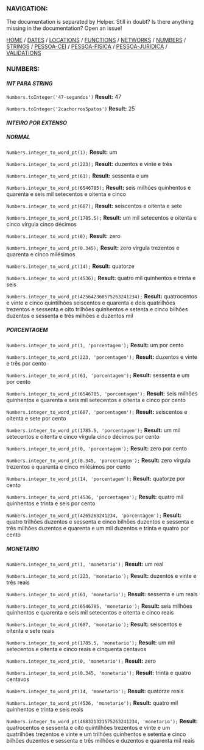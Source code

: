### NAVIGATION:
The documentation is separated by Helper. Still in doubt? Is there anything missing in the documentation? Open an issue!

[HOME](../README.md) / [DATES](DATES.md)  / [LOCATIONS](LOCATIONS.md)  / [FUNCTIONS](FUNCTIONS.md)  / [NETWORKS](NETWORKS.md)  / [NUMBERS](NUMBERS.md)  / [STRINGS](STRINGS.md)  / [PESSOA-CEI](PESSOA-CEI.md)  / [PESSOA-FISICA](PESSOA-FISICA.md)  / [PESSOA-JURIDICA](PESSOA-JURIDICA.md)  / [VALIDATIONS](VALIDATIONS.md)

### NUMBERS:

#### *INT PARA STRING*

`Numbers.toInteger('47-segundos')`
**Result:** 47

`Numbers.toInteger('2cachorros5patos')`
**Result:** 25

#### *INTEIRO POR EXTENSO*

##### *NORMAL*

`Numbers.integer_to_word_pt(1);`
**Result:** um

`Numbers.integer_to_word_pt(223);`
**Result:** duzentos e vinte e três

`Numbers.integer_to_word_pt(61);`
**Result:** sessenta e um

`Numbers.integer_to_word_pt(6546785);`
**Result:** seis milhões quinhentos e quarenta e seis mil setecentos e oitenta e cinco

`Numbers.integer_to_word_pt(687);`
**Result:** seiscentos e oitenta e sete

`Numbers.integer_to_word_pt(1785.5);`
**Result:** um mil setecentos e oitenta e cinco vírgula cinco décimos

`Numbers.integer_to_word_pt(0);`
**Result:** zero

`Numbers.integer_to_word_pt(0.345);`
**Result:** zero vírgula trezentos e quarenta e cinco milésimos

`Numbers.integer_to_word_pt(14);`
**Result:** quatorze

`Numbers.integer_to_word_pt(4536);`
**Result:** quatro mil quinhentos e trinta e seis

`Numbers.integer_to_word_pt(425642368575263241234);`
**Result:** quatrocentos e vinte e cinco quintilhões seiscentos e quarenta e dois quatrilhões trezentos e sessenta e oito trilhões quinhentos e setenta e cinco bilhões duzentos e sessenta e três milhões e duzentos mil

##### *PORCENTAGEM*

`Numbers.integer_to_word_pt(1, 'porcentagem');`
**Result:** um por cento

`Numbers.integer_to_word_pt(223, 'porcentagem');`
**Result:** duzentos e vinte e três por cento

`Numbers.integer_to_word_pt(61, 'porcentagem');`
**Result:** sessenta e um por cento

`Numbers.integer_to_word_pt(6546785, 'porcentagem');`
**Result:** seis milhões quinhentos e quarenta e seis mil setecentos e oitenta e cinco por cento

`Numbers.integer_to_word_pt(687, 'porcentagem');`
**Result:** seiscentos e oitenta e sete por cento

`Numbers.integer_to_word_pt(1785.5, 'porcentagem');`
**Result:** um mil setecentos e oitenta e cinco vírgula cinco décimos por cento

`Numbers.integer_to_word_pt(0, 'porcentagem');`
**Result:** zero por cento

`Numbers.integer_to_word_pt(0.345, 'porcentagem');`
**Result:** zero vírgula trezentos e quarenta e cinco milésimos por cento

`Numbers.integer_to_word_pt(14, 'porcentagem');`
**Result:** quatorze por cento

`Numbers.integer_to_word_pt(4536, 'porcentagem');`
**Result:** quatro mil quinhentos e trinta e seis por cento

`Numbers.integer_to_word_pt(4265263241234, 'porcentagem');`
**Result:** quatro trilhões duzentos e sessenta e cinco bilhões duzentos e sessenta e três milhões duzentos e quarenta e um mil duzentos e trinta e quatro por cento

##### *MONETARIO*

`Numbers.integer_to_word_pt(1, 'monetario');`
**Result:** um real

`Numbers.integer_to_word_pt(223, 'monetario');`
**Result:** duzentos e vinte e três reais

`Numbers.integer_to_word_pt(61, 'monetario');`
**Result:** sessenta e um reais

`Numbers.integer_to_word_pt(6546785, 'monetario');`
**Result:** seis milhões quinhentos e quarenta e seis mil setecentos e oitenta e cinco reais

`Numbers.integer_to_word_pt(687, 'monetario');`
**Result:** seiscentos e oitenta e sete reais

`Numbers.integer_to_word_pt(1785.5, 'monetario');`
**Result:** um mil setecentos e oitenta e cinco reais e cinquenta centavos

`Numbers.integer_to_word_pt(0, 'monetario');`
**Result:** zero

`Numbers.integer_to_word_pt(0.345, 'monetario');`
**Result:** trinta e quatro centavos

`Numbers.integer_to_word_pt(14, 'monetario');`
**Result:** quatorze reais

`Numbers.integer_to_word_pt(4536, 'monetario');`
**Result:** quatro mil quinhentos e trinta e seis reais

`Numbers.integer_to_word_pt(468321321575263241234, 'monetario');`
**Result:** quatrocentos e sessenta e oito quintilhões trezentos e vinte e um quatrilhões trezentos e vinte e um trilhões quinhentos e setenta e cinco bilhões duzentos e sessenta e três milhões e duzentos e quarenta mil reais
